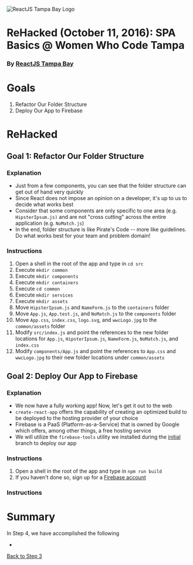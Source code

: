![ReactJS Tampa Bay Logo](https://avatars2.githubusercontent.com/u/18738421?v=3&s=200)

# ReHacked (October 11, 2016): SPA Basics @ Women Who Code Tampa
### By [ReactJS Tampa Bay](http://www.meetup.com/ReactJS-Tampa-Bay/)

# Goals

1. Refactor Our Folder Structure
1. Deploy Our App to Firebase

# ReHacked

## Goal 1: Refactor Our Folder Structure

### Explanation

* Just from a few components, you can see that the folder structure can get out of hand very quickly
* Since React does not impose an opinion on a developer, it's up to us to decide what works best
* Consider that some components are only specific to one area (e.g. `HipsterIpsum.js)` and are not "cross cutting" across the entire application (e.g. `NoMatch.js`)
* In the end, folder structure is like Pirate's Code -- more like guidelines. Do what works best for your team and problem domain!

### Instructions

1. Open a shell in the root of the app and type in `cd src`
1. Execute `mkdir common`
1. Execute `mkdir components`
1. Execute `mkdir containers`
1. Execute `cd common`
1. Execute `mkdir services`
1. Execute `mkdir assets`
1. Move `HipsterIpsum.js` and `NameForm.js` to the `containers` folder
1. Move `App.js`, `App.test.js`, and `NoMatch.js` to the `components` folder
1. Move `App.css`, `index.css`, `logo.svg`, and `wwcLogo.jpg` to the `common/assets` folder
1. Modify `src/index.js` and point the references to the new folder locations for `App.js`, `HipsterIpsum.js`, `NameForm.js`, `NoMatch.js`, and `index.css`
1. Modify `components/App.js` and point the references to `App.css` and `wwcLogo.jpg` to their new folder locations under `common/assets`


## Goal 2: Deploy Our App to Firebase

### Explanation

* We now have a fully working app! Now, let's get it out to the web
* `create-react-app` offers the capability of creating an optimized build to be deployed to the hosting provider of your choice
* Firebase is a PaaS (Platform-as-a-Service) that is owned by Google which offers, among other things, a free hosting service
* We will utilize the `firebase-tools` utility we installed during the [initial](https://github.com/reactjstampabay/rehacked-spa-basics-wwc/tree/initial) branch to deploy our app

### Instructions

1. Open a shell in the root of the app and type in `npm run build`
1. If you haven't done so, sign up for a [Firebase account](https://firebase.google.com)

### Instructions

# Summary

In Step 4, we have accomplished the following

* 

[Back to Step 3](https://github.com/reactjstampabay/rehacked-spa-basics-wwc/tree/step-3)
